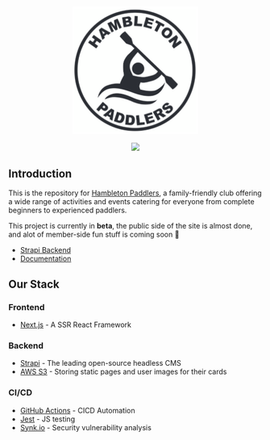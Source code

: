 <p align="center">
  <img src="./client/public/logo.png" width="250"/>
</p>

<p align="center">
  <a href="https://snyk.io/test/github/oliverbutler/CardCollab/cardcollab-core" alt="CICD">
    <img src="https://github.com/CardCollab/cardcollab-core/workflows/Node%20Continuous%20Integration/badge.svg" />
  </a>
</p>

## Introduction

This is the repository for [Hambleton Paddlers](https://hambletonpaddlers.co.uk), a family-friendly club offering a wide range of activities and events catering for everyone from complete beginners to experienced paddlers.

This project is currently in **beta**, the public side of the site is almost done, and alot of member-side fun stuff is coming soon 🎉

- [Strapi Backend](https://strapi-hambleton-paddlers.herokuapp.com/admin)
- [Documentation](https://strapi-hambleton-paddlers.herokuapp.com/documentation)

## Our Stack

### Frontend

- [Next.js](https://nextjs.org) - A SSR React Framework

### Backend

- [Strapi](https://strapi.io/) - The leading open-source headless CMS
- [AWS S3](https://aws.amazon.com/s3/) - Storing static pages and user images for their cards

### CI/CD

- [GitHub Actions]() - CICD Automation
- [Jest]() - JS testing
- [Synk.io](http://snyk.io/) - Security vulnerability analysis

